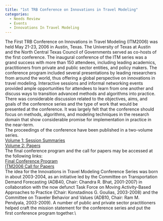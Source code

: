 ```yaml
---
title: "1st TRB Conference on Innovations in Travel Modeling"
categories:
  - Needs Review
  - Events
  - Innovations In Travel Modeling
---
```


The First TRB Conference on Innovations in Travel Modeling (ITM2006) was held May 21-23, 2006 in Austin, Texas. The University of Texas at Austin and the North Central Texas Council of Governments served as co-hosts of the first conference. The inaugural conference of the ITM series was a grand success with more than 150 attendees, including leading academics, practitioners from private and public sector entities, and policy makers. The conference program included several presentations by leading researchers from around the world, thus offering a global perspective on innovations in travel modeling. Interactive sessions and informal networking events provided ample opportunities for attendees to learn from one another and discuss ways to transition advanced methods and algorithms into practice. There was considerable discussion related to the objectives, aims, and goals of the conference series and the type of work that would be presented at the conference. It was largely felt that the conference should focus on methods, algorithms, and modeling techniques in the research domain that show considerable promise for implementation in practice in the near-term.\
The proceedings of the conference have been published in a two-volume series.\
[Volume 1: Session Summaries](http://onlinepubs.trb.org/onlinepubs/conf/CP42.pdf)\
[Volume 2: Papers](http://onlinepubs.trb.org/onlinepubs/conf/CP42v2.pdf)\
The final conference program and the call for papers may be accessed at the following links:\
[Final Conference Program](http://itm2010.weebly.com/uploads/5/0/5/4/5054275/itm2006austinprogram.pdf)\
[ITM2006 Call for Papers](http://itm2010.weebly.com/uploads/5/0/5/4/5054275/innovations_in_travel_modeling_austin_2006_call_for_papers.pdf)\
The idea for the Innovations in Travel Modeling Conference Series was born in about 2003-2004, as an initiative led by the Committee on Transportation Demand Forecasting (ADB40, Chair: Chandra R. Bhat, 2001-2007) in collaboration with the now defunct Task Force on Moving Activity-Based Approaches to Practice (Chair: Konstadinos G. Goulias, 2003-2008) and the Committee on Traveler Behavior and Values (ADB10, Chair: Ram M. Pendyala, 2003-2009). A number of public and private sector practitioners helped craft the mission statement for the conference series and put the first conference program together.\


